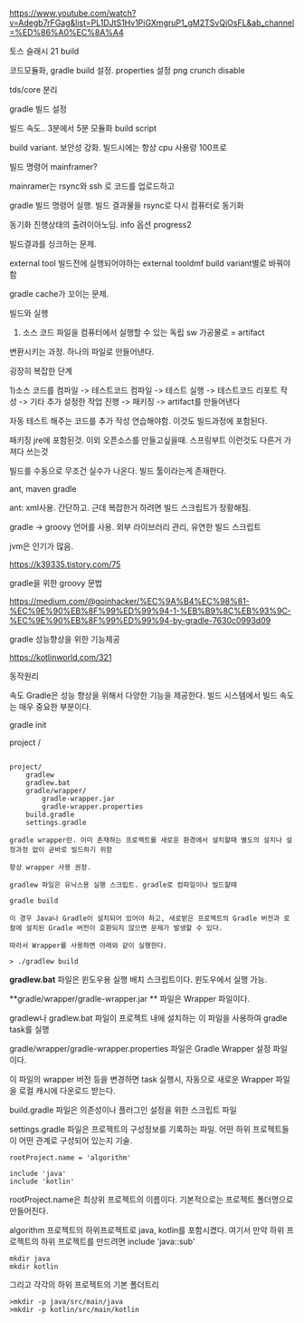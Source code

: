 https://www.youtube.com/watch?v=Adegb7rFGag&list=PL1DJtS1Hv1PiGXmgruP1_gM2TSvQiOsFL&ab_channel=%ED%86%A0%EC%8A%A4


토스 슬래시 21 build

코드모듈화, gradle build 설정. properties 설정 png crunch disable

tds/core 분리


gradle 빌드 설정

빌드 속도.. 3분에서 5분 모듈화 build script

build variant. 보안성 강화. 빌드시에는 항상 cpu 사용량 100프로

빌드 명령어 mainframer?

mainramer는 rsync와 ssh 로 코드를 업로드하고

gradle 빌드 명령어 실행. 빌드 결과물을 rsync로 다시 컴퓨터로 동기화


동기화 진행상태의 출려이아노딤. info 옵션 progress2 

빌드결과를 싱크하는 문제.

external tool 빌드전에 실행되어야하는 external tooldmf build variant별로 바꿔야함

gradle cache가 꼬이는 문제.

빌드와 실행 


1. 소스 코드 파일을 컴퓨터에서 실행할 수 있는 독립 sw 가공물로 = artifact

변환시키는 과정. 하나의 파일로 만들어낸다.

굉장히 복잡한 단계

1)소스 코드를 컴파일 -> 테스트코드 컴파일 -> 테스트 실행 -> 테스트코드 리포트 작성 -> 기타 추가 설정한 작업 진행 -> 패키징 -> artifact를 만들어낸다

자동 테스트 해주는 코드를 추가 작성 연습해야함. 이것도 빌드과정에 포함된다.

패키징 jre에 포함된것. 이외 오픈소스를 만들고싶을때. 스프링부트 이런것도 다른거 가져다 쓰는것

빌드를 수동으로 무조건 실수가 나온다. 빌드 툴이라는게 존재한다.


ant, maven gradle

ant: xml사용. 간단하고. 근데 복잡한거 하려면 빌드 스크립트가 장황해짐.

gradle -> groovy 언어를 사용. 외부 라이브러리 관리, 유연한 빌드 스크립트

jvm은 인기가 많음. 


https://k39335.tistory.com/75

gradle을 위한 groovy 문법

https://medium.com/@goinhacker/%EC%9A%B4%EC%98%81-%EC%9E%90%EB%8F%99%ED%99%94-1-%EB%B9%8C%EB%93%9C-%EC%9E%90%EB%8F%99%ED%99%94-by-gradle-7630c0993d09


gradle 성능향상을 위한 기능제공

https://kotlinworld.com/321

동작원리

속도
Gradle은 성능 향상을 위해서 다양한 기능을 제공한다. 빌드 시스템에서 빌드 속도는 매우 중요한 부분이다. 

gradle init

project /

```
 
project/
    gradlew
    gradlew.bat
    gradle/wrapper/
        gradle-wrapper.jar
        gradle-wrapper.properties
    build.gradle
    settings.gradle
``` 
    
    gradle wrapper란. 이미 존재하는 프로젝트를 새로운 환경에서 설치할때 별도의 설치나 설정과정 없이 곧바로 빌드하기 위함
    
    항상 wrapper 사용 권장.
    
    gradlew 파일은 유닉스용 실행 스크립트. gradle로 컴파일이나 빌드할때
    
    gradle build
    
    이 경우 Java나 Gradle이 설치되어 있어야 하고, 새로받은 프로젝트의 Gradle 버전과 로컬에 설치된 Gradle 버전이 호환되지 않으면 문제가 발생할 수 있다.
    
    따라서 Wrapper를 사용하면 아래와 같이 실행한다.

```
> ./gradlew build
```

**gradlew.bat** 파일은 윈도우용 실행 배치 스크립트이다. 윈도우에서 실행 가능.



**gradle/wrapper/gradle-wrapper.jar ** 파일은 Wrapper 파일이다. 

gradlew나 gradlew.bat 파일이 프로젝트 내에 설치하는 이 파일을 사용하여 gradle task를 실행



gradle/wrapper/gradle-wrapper.properties 파일은 Gradle Wrapper 설정 파일이다. 

이 파일의 wrapper 버전 등을 변경하면 task 실행시, 자동으로 새로운 Wrapper 파일을 로컬 캐시에 다운로드 받는다.
    

build.gradle 파일은 의존성이나 플러그인 설정을 위한 스크립트 파일

settings.gradle 파일은 프로젝트의 구성정보를 기록하는 파일. 어떤 하위 프로젝트들이 어떤 관계로 구성되어 있는지 기술.


```
rootProject.name = 'algorithm'

include 'java'
include 'kotlin'

```

rootProject.name은 최상위 프로젝트의 이름이다. 기본적으로는 프로젝트 폴더명으로 만들어진다.

algorithm 프로젝트의 하위프로젝트로 java, kotlin를 포함시켰다. 여기서 만약 하위 프로젝트의 하위 프로젝트를 만드려면 include 'java::sub'


```
mkdir java
mkdir kotlin
```

그리고 각각의 하위 프로젝트의 기본 폴더트리
```
>mkdir -p java/src/main/java
>mkdir -p kotlin/src/main/kotlin

```
